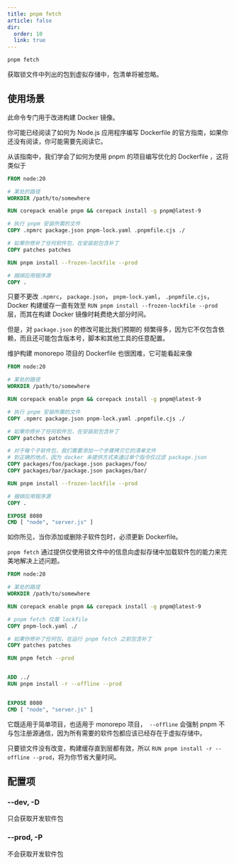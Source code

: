 ```yaml
---
title: pnpm fetch
article: false
dir:
  order: 10
  link: true
---
```


```bash
pnpm fetch
```

获取锁文件中列出的包到虚拟存储中，包清单将被忽略。

## 使用场景

此命令专门用于改进构建 Docker 镜像。

你可能已经阅读了如何为 Node.js 应用程序编写 Dockerfile 的官方指南，如果你还没有阅读，你可能需要先阅读它。

从该指南中，我们学会了如何为使用 pnpm 的项目编写优化的 Dockerfile ，这将类似于

```dockerfile
FROM node:20

# 某处的路径
WORKDIR /path/to/somewhere

RUN corepack enable pnpm && corepack install -g pnpm@latest-9

# 执行 pnpm 安装所需的文件 
COPY .npmrc package.json pnpm-lock.yaml .pnpmfile.cjs ./

# 如果你修补了任何软件包，在安装前包含补丁
COPY patches patches

RUN pnpm install --frozen-lockfile --prod

# 捆绑应用程序源
COPY .
```



只要不更改 `.npmrc`， `package.json`， `pnpm-lock.yaml`， `.pnpmfile.cjs`， Docker 构建缓存一直有效至 `RUN pnpm install --frozen-lockfile --prod` 层，而其在构建 Docker 镜像时耗费绝大部分时间。

但是，对 `package.json` 的修改可能比我们预期的 频繁得多，因为它不仅包含依赖，而且还可能包含版本号，脚本和其他工具的任意配置。

维护构建 monorepo 项目的 Dockerfile 也很困难，它可能看起来像

```dockerfile
FROM node:20

# 某处的路径
WORKDIR /path/to/somewhere

RUN corepack enable pnpm && corepack install -g pnpm@latest-9

# 执行 pnpm 安装所需的文件 
COPY .npmrc package.json pnpm-lock.yaml .pnpmfile.cjs ./

# 如果你修补了任何软件包，在安装前包含补丁
COPY patches patches

# 对于每个子软件包，我们需要添加一个步骤拷贝它的清单文件
# 到正确的地点，因为 docker 未提供方式来通过单个指令仅过滤 package.json
COPY packages/foo/package.json packages/foo/
COPY packages/bar/package.json packages/bar/

RUN pnpm install --frozen-lockfile --prod

# 捆绑应用程序源
COPY .

EXPOSE 8080
CMD [ "node", "server.js" ]
```



如你所见，当你添加或删除子软件包时，必须更新 Dockerfile。

`pnpm fetch` 通过提供仅使用锁文件中的信息向虚拟存储中加载软件包的能力来完美地解决上述问题。

```dockerfile
FROM node:20

# 某处的路径
WORKDIR /path/to/somewhere

RUN corepack enable pnpm && corepack install -g pnpm@latest-9

# pnpm fetch 仅需 lockfile
COPY pnpm-lock.yaml ./

# 如果你修补了任何包，在运行 pnpm fetch 之前包含补丁
COPY patches patches

RUN pnpm fetch --prod


ADD ../
RUN pnpm install -r --offline --prod


EXPOSE 8080
CMD [ "node", "server.js" ]
```



它既适用于简单项目，也适用于 monorepo 项目，` --offline` 会强制 pnpm 不与包注册源通信，因为所有需要的软件包都应该已经存在于虚拟存储中。

只要锁文件没有改变，构建缓存直到层都有效，所以 `RUN pnpm install -r --offline --prod`，将为你节省大量时间。

## 配置项

### --dev, -D

只会获取开发软件包

### --prod, -P

不会获取开发软件包